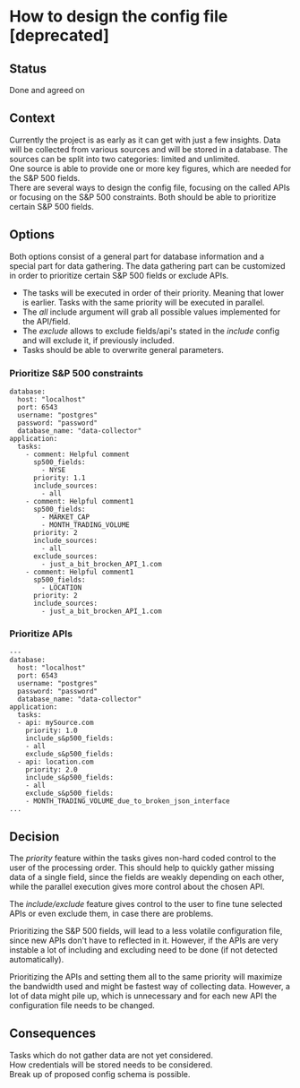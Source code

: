 # How to design the config file [deprecated]

## Status

Done and agreed on

## Context

Currently the project is as early as it can get with just a few insights. Data will be collected from various sources and will be stored in a database. The sources can be split into two categories: limited and unlimited.</br>
One source is able to provide one or more key figures, which are needed for the S&P 500 fields.</br>
There are several ways to design the config file, focusing on the called APIs or focusing on the S&P 500 constraints. Both should be able to prioritize certain S&P 500 fields.



## Options

Both options consist of a general part for database information and a special part for data gathering. The data gathering part can be customized in order to prioritize certain S&P 500 fields or exclude APIs.</br>
- The tasks will be executed in order of their priority. Meaning that lower is earlier. Tasks with the same priority will be executed in parallel.
- The <i>all</i> include argument will grab all possible values implemented for the API/field.
- The <i>exclude</i> allows to exclude fields/api's stated in the <i>include</i> config and will exclude it, if previously included.
- Tasks should be able to overwrite general parameters.

### Prioritize S&P 500 constraints

```
database:
  host: "localhost"
  port: 6543
  username: "postgres"
  password: "password"
  database_name: "data-collector"
application:
  tasks:
    - comment: Helpful comment
      sp500_fields:
        - NYSE
      priority: 1.1
      include_sources:
        - all
    - comment: Helpful comment1
      sp500_fields:
        - MARKET_CAP
        - MONTH_TRADING_VOLUME
      priority: 2
      include_sources:
        - all
      exclude_sources:
        - just_a_bit_brocken_API_1.com
    - comment: Helpful comment1
      sp500_fields:
        - LOCATION
      priority: 2
      include_sources:
        - just_a_bit_brocken_API_1.com

```

### Prioritize APIs

```
---
database:
  host: "localhost"
  port: 6543
  username: "postgres"
  password: "password"
  database_name: "data-collector"
application:  
  tasks:
  - api: mySource.com
    priority: 1.0
    include_s&p500_fields:
    - all
    exclude_s&p500_fields:
  - api: location.com
    priority: 2.0
    include_s&p500_fields:
    - all
    exclude_s&p500_fields:
    - MONTH_TRADING_VOLUME_due_to_broken_json_interface
...
```


## Decision

The <i>priority</i> feature within the tasks gives non-hard coded control to the user of the processing order. This should help to quickly gather missing data of a single field, since the fields are weakly depending on each other, while the parallel execution gives more control about the chosen API.

The <i>include/exclude</i> feature gives control to the user to fine tune selected APIs or even exclude them, in case there are problems. 

Prioritizing the S&P 500 fields, will lead to a less volatile configuration file, since new APIs don't have to reflected in it. However, if the APIs are very instable a lot of including and excluding need to be done (if not detected automatically).

Prioritizing the APIs and setting them all to the same priority will maximize the bandwidth used and might be fastest way of collecting data. However, a lot of data might pile up, which is unnecessary and for each new API the configuration file needs to be changed.



## Consequences

Tasks which do not gather data are not yet considered.</br>
How credentials will be stored needs to be considered.</br>
Break up of proposed config schema is possible.